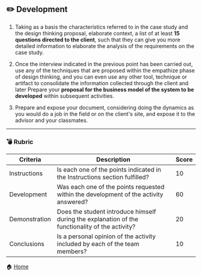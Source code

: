 ## :pencil2:  Development

1. Taking as a basis the characteristics referred to in the case study and the design thinking proposal, elaborate context, a list of at least **15 questions directed to the client**, such that they can give you more detailed information to elaborate the analysis of the requirements on the case study.

2. Once the interview indicated in the previous point has been carried out, use any of the techniques that are proposed within the empathize phase of design thinking, and you can even use any other tool, technique or artifact to consolidate the information collected through the client and later Prepare your **proposal for the business model of the system to be developed** within subsequent activities.
3. Prepare and expose your document, considering doing the dynamics as you would do a job in the field or on the client's site, and expose it to the advisor and your classmates.


___

### :bomb: Rubric

| Criteria     | Description                                                                                  | Score |
| ------------- | -------------------------------------------------------------------------------------------- | ------- |
| Instructions | Is each one of the points indicated in the Instructions section fulfilled?            | 10      |  | 5 |
| Development    | Was each one of the points requested within the development of the activity answered?     | 60      |
| Demonstration  | Does the student introduce himself during the explanation of the functionality of the activity?            | 20      |
| Conclusions  | Is a personal opinion of the activity included by each of the team members? | 10      |

:house: [Home](../docs/D1.0_Modelado_requisitos.md)